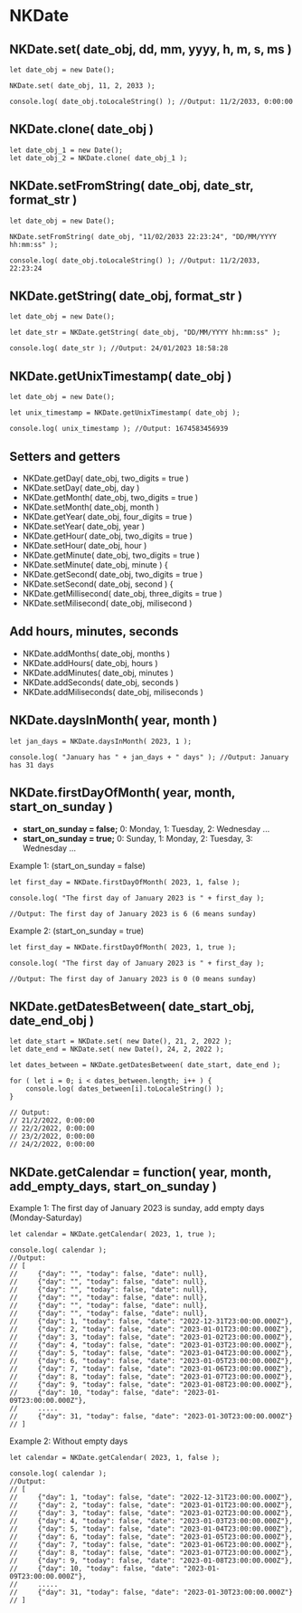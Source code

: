 # NKDate


NKDate.set( date_obj, dd, mm, yyyy, h, m, s, ms )
----------------------------------------------------------------------------

    let date_obj = new Date();
    
    NKDate.set( date_obj, 11, 2, 2033 );
    
    console.log( date_obj.toLocaleString() ); //Output: 11/2/2033, 0:00:00




NKDate.clone( date_obj )
----------------------------------------------------------------------------
    let date_obj_1 = new Date();
    let date_obj_2 = NKDate.clone( date_obj_1 );


NKDate.setFromString( date_obj, date_str, format_str )
----------------------------------------------------------------------------
    let date_obj = new Date();
    
    NKDate.setFromString( date_obj, "11/02/2033 22:23:24", "DD/MM/YYYY hh:mm:ss" );
    
    console.log( date_obj.toLocaleString() ); //Output: 11/2/2033, 22:23:24


NKDate.getString( date_obj, format_str )
----------------------------------------------------------------------------

    let date_obj = new Date();
    
    let date_str = NKDate.getString( date_obj, "DD/MM/YYYY hh:mm:ss" );
    
    console.log( date_str ); //Output: 24/01/2023 18:58:28

NKDate.getUnixTimestamp( date_obj )
----------------------------------------------------------------------------
    let date_obj = new Date();
    
    let unix_timestamp = NKDate.getUnixTimestamp( date_obj );
    
    console.log( unix_timestamp ); //Output: 1674583456939

Setters and getters
----------------------------------------------------------------------------
* NKDate.getDay( date_obj, two_digits = true )
* NKDate.setDay( date_obj, day )
* NKDate.getMonth( date_obj, two_digits = true )
* NKDate.setMonth( date_obj, month )
* NKDate.getYear( date_obj, four_digits = true )
* NKDate.setYear( date_obj, year )
* NKDate.getHour( date_obj, two_digits = true )
* NKDate.setHour( date_obj, hour )
* NKDate.getMinute( date_obj, two_digits = true )
* NKDate.setMinute( date_obj, minute ) {
* NKDate.getSecond( date_obj, two_digits = true )
* NKDate.setSecond( date_obj, second ) {
* NKDate.getMillisecond( date_obj, three_digits = true )
* NKDate.setMilisecond( date_obj, milisecond )

Add hours, minutes, seconds
----------------------------------------------------------------------------
* NKDate.addMonths( date_obj, months )
* NKDate.addHours( date_obj, hours )
* NKDate.addMinutes( date_obj, minutes )
* NKDate.addSeconds( date_obj, seconds )
* NKDate.addMiliseconds( date_obj, miliseconds )



NKDate.daysInMonth( year, month )
----------------------------------------------------------------------------
    
    let jan_days = NKDate.daysInMonth( 2023, 1 );
    
    console.log( "January has " + jan_days + " days" ); //Output: January has 31 days

NKDate.firstDayOfMonth( year, month, start_on_sunday )
----------------------------------------------------------------------------
* **start_on_sunday = false;** 0: Monday, 1: Tuesday, 2: Wednesday ...
* **start_on_sunday = true;**  0: Sunday, 1: Monday, 2: Tuesday, 3: Wednesday ...

Example 1: (start_on_sunday = false)

    let first_day = NKDate.firstDayOfMonth( 2023, 1, false );
    
    console.log( "The first day of January 2023 is " + first_day );

    //Output: The first day of January 2023 is 6 (6 means sunday)

Example 2: (start_on_sunday = true)

    let first_day = NKDate.firstDayOfMonth( 2023, 1, true );
    
    console.log( "The first day of January 2023 is " + first_day );

    //Output: The first day of January 2023 is 0 (0 means sunday)


NKDate.getDatesBetween( date_start_obj, date_end_obj )
----------------------------------------------------------------------------
    let date_start = NKDate.set( new Date(), 21, 2, 2022 );
    let date_end = NKDate.set( new Date(), 24, 2, 2022 );
    
    let dates_between = NKDate.getDatesBetween( date_start, date_end );
    
    for ( let i = 0; i < dates_between.length; i++ ) {
        console.log( dates_between[i].toLocaleString() );
    }

    // Output:
    // 21/2/2022, 0:00:00
    // 22/2/2022, 0:00:00
    // 23/2/2022, 0:00:00
    // 24/2/2022, 0:00:00

NKDate.getCalendar = function( year, month, add_empty_days, start_on_sunday ) 
----------------------------------------------------------------------------
Example 1: The first day of January 2023 is sunday, add empty days (Monday-Saturday)

    let calendar = NKDate.getCalendar( 2023, 1, true );
    
    console.log( calendar );
    //Output:
    // [
    //     {"day": "", "today": false, "date": null},
    //     {"day": "", "today": false, "date": null},
    //     {"day": "", "today": false, "date": null},
    //     {"day": "", "today": false, "date": null},
    //     {"day": "", "today": false, "date": null},
    //     {"day": "", "today": false, "date": null},
    //     {"day": 1, "today": false, "date": "2022-12-31T23:00:00.000Z"},
    //     {"day": 2, "today": false, "date": "2023-01-01T23:00:00.000Z"},
    //     {"day": 3, "today": false, "date": "2023-01-02T23:00:00.000Z"},
    //     {"day": 4, "today": false, "date": "2023-01-03T23:00:00.000Z"},
    //     {"day": 5, "today": false, "date": "2023-01-04T23:00:00.000Z"},
    //     {"day": 6, "today": false, "date": "2023-01-05T23:00:00.000Z"},
    //     {"day": 7, "today": false, "date": "2023-01-06T23:00:00.000Z"},
    //     {"day": 8, "today": false, "date": "2023-01-07T23:00:00.000Z"},
    //     {"day": 9, "today": false, "date": "2023-01-08T23:00:00.000Z"},
    //     {"day": 10, "today": false, "date": "2023-01-09T23:00:00.000Z"},
    //     .....
    //     {"day": 31, "today": false, "date": "2023-01-30T23:00:00.000Z"}
    // ]

Example 2: Without empty days

    let calendar = NKDate.getCalendar( 2023, 1, false );

    console.log( calendar );
    //Output:
    // [
    //     {"day": 1, "today": false, "date": "2022-12-31T23:00:00.000Z"},
    //     {"day": 2, "today": false, "date": "2023-01-01T23:00:00.000Z"},
    //     {"day": 3, "today": false, "date": "2023-01-02T23:00:00.000Z"},
    //     {"day": 4, "today": false, "date": "2023-01-03T23:00:00.000Z"},
    //     {"day": 5, "today": false, "date": "2023-01-04T23:00:00.000Z"},
    //     {"day": 6, "today": false, "date": "2023-01-05T23:00:00.000Z"},
    //     {"day": 7, "today": false, "date": "2023-01-06T23:00:00.000Z"},
    //     {"day": 8, "today": false, "date": "2023-01-07T23:00:00.000Z"},
    //     {"day": 9, "today": false, "date": "2023-01-08T23:00:00.000Z"},
    //     {"day": 10, "today": false, "date": "2023-01-09T23:00:00.000Z"},
    //     .....
    //     {"day": 31, "today": false, "date": "2023-01-30T23:00:00.000Z"}
    // ]